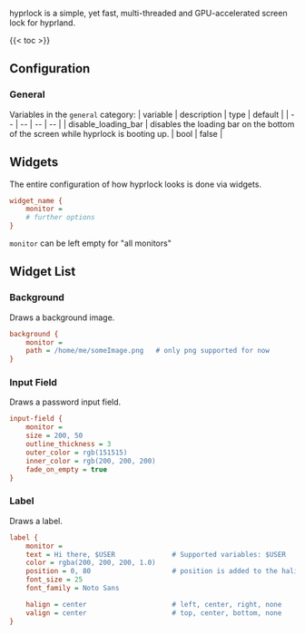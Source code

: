 hyprlock is a simple, yet fast, multi-threaded and GPU-accelerated screen
lock for hyprland.

{{< toc >}}

## Configuration

### General

Variables in the `general` category:
| variable | description | type | default |
| -- | -- | -- | -- |
| disable_loading_bar | disables the loading bar on the bottom of the screen while hyprlock is booting up. | bool | false |

## Widgets

The entire configuration of how hyprlock looks is done via widgets.

```ini
widget_name {
    monitor =
    # further options
}
```

`monitor` can be left empty for "all monitors"

## Widget List

### Background

Draws a background image.

```ini
background {
    monitor =
    path = /home/me/someImage.png   # only png supported for now
}
```

### Input Field

Draws a password input field.

```ini
input-field {
    monitor =
    size = 200, 50
    outline_thickness = 3
    outer_color = rgb(151515)
    inner_color = rgb(200, 200, 200)
    fade_on_empty = true
}
```

### Label

Draws a label.

```ini
label {
    monitor =
    text = Hi there, $USER              # Supported variables: $USER
    color = rgba(200, 200, 200, 1.0)
    position = 0, 80                    # position is added to the halign and valign props. For absolute, use "none" in either.
    font_size = 25
    font_family = Noto Sans

    halign = center                     # left, center, right, none
    valign = center                     # top, center, bottom, none
}
```